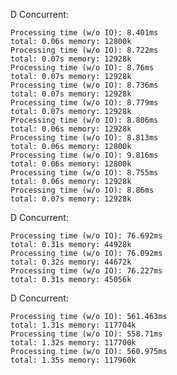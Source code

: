 
D Concurrent:

	Processing time (w/o IO): 8.401ms
	total: 0.06s memory: 12800k
	Processing time (w/o IO): 8.722ms
	total: 0.07s memory: 12928k
	Processing time (w/o IO): 8.76ms
	total: 0.07s memory: 12928k
	Processing time (w/o IO): 8.736ms
	total: 0.07s memory: 12928k
	Processing time (w/o IO): 8.779ms
	total: 0.07s memory: 12928k
	Processing time (w/o IO): 8.806ms
	total: 0.06s memory: 12928k
	Processing time (w/o IO): 8.813ms
	total: 0.06s memory: 12800k
	Processing time (w/o IO): 9.816ms
	total: 0.06s memory: 12800k
	Processing time (w/o IO): 8.755ms
	total: 0.06s memory: 12928k
	Processing time (w/o IO): 8.86ms
	total: 0.07s memory: 12928k

D Concurrent:

	Processing time (w/o IO): 76.692ms
	total: 0.31s memory: 44928k
	Processing time (w/o IO): 76.092ms
	total: 0.32s memory: 44672k
	Processing time (w/o IO): 76.227ms
	total: 0.31s memory: 45056k

D Concurrent:

	Processing time (w/o IO): 561.463ms
	total: 1.31s memory: 117704k
	Processing time (w/o IO): 558.71ms
	total: 1.32s memory: 117700k
	Processing time (w/o IO): 560.975ms
	total: 1.35s memory: 117960k
